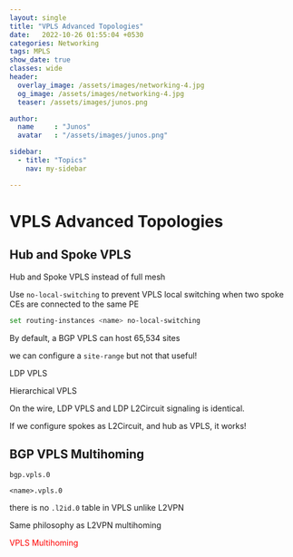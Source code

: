 ```yaml
---
layout: single
title: "VPLS Advanced Topologies"
date:   2022-10-26 01:55:04 +0530
categories: Networking
tags: MPLS
show_date: true
classes: wide
header:
  overlay_image: /assets/images/networking-4.jpg
  og_image: /assets/images/networking-4.jpg
  teaser: /assets/images/junos.png

author:
  name     : "Junos"
  avatar   : "/assets/images/junos.png"

sidebar:
  - title: "Topics"
    nav: my-sidebar

---
```


# VPLS Advanced Topologies

## Hub and Spoke VPLS

Hub and Spoke VPLS instead of full mesh

Use `no-local-switching` to prevent VPLS local switching when two spoke CEs are connected to the same PE

```sh
set routing-instances <name> no-local-switching
```

By default, a BGP VPLS can host 65,534 sites

we can configure a `site-range` but not that useful!

LDP VPLS

Hierarchical VPLS

On the wire, LDP VPLS and LDP L2Circuit signaling is identical.

If we configure spokes as L2Circuit, and hub as VPLS, it works!



## BGP VPLS Multihoming



`bgp.vpls.0`

`<name>.vpls.0`

there is no `.l2id.0` table in VPLS unlike L2VPN

Same philosophy as L2VPN multihoming

<span style="color:red">VPLS Multihoming</span>

